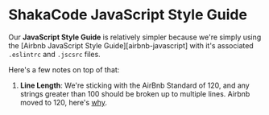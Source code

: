 # ShakaCode JavaScript Style Guide

Our **JavaScript Style Guide** is relatively simpler because we're simply using the [Airbnb JavaScript Style Guide][airbnb-javascript] with it's associated `.eslintrc` and `.jscsrc` files.

Here's a few notes on top of that:

1. **Line Length**: We're sticking with the AirBnb Standard of 120, and any strings greater than 100 should be broken up to multiple lines. Airbnb moved to 120, here's [why](https://github.com/airbnb/javascript/pull/458).
